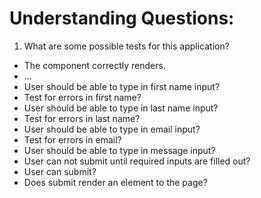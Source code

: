 # Understanding Questions:

1. What are some possible tests for this application?

- The component correctly renders.
- ...
- User should be able to type in first name input?
- Test for errors in first name?
- User should be able to type in last name input?
- Test for errors in last name?
- User should be able to type in email input?
- Test for errors in email?
- User should be able to type in message input?
- User can not submit until required inputs are filled out?
- User can submit?
- Does submit render an element to the page?
